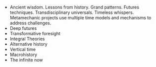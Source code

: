 - Ancient wisdom. Lessons from history. Grand patterns. Futures techniques. Transdisciplinary universals. Timeless whispers. Metamechanic projects use multiple time models and mechanisms to address challenges.
- Deep futures
- Transformative foresight
- Integral Theories
- Alternative history
- Vertical time
- Macrohistory
- The infinite now